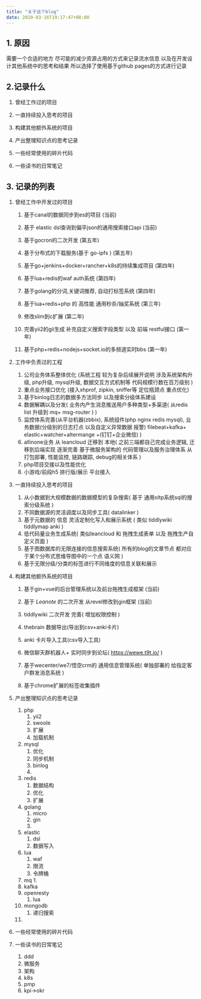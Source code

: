 ```yaml
---
title: "关于这个blog"
date: 2020-03-16T19:17:47+08:00
---
```


## 1. 原因

需要一个合适的地方 尽可能的减少资源占用的方式来记录流水信息 以及在开发设计其他系统中的思考和结果 所以选择了使用基于github pages的方式进行记录



## 2.记录什么

1.  曾经工作过的项目

2.  一直持续投入思考的项目

3.  构建其他额外系统的项目

4.  产出整理知识点的思考记录

5. 一些经常使用的碎片代码

6.  一些读书的日常笔记

   

## 3. 记录的列表

1. 曾经工作中开发过的项目	
   	1. 基于canal的数据同步到es的项目						         		         (当前)
      
   2. 基于 elastic dsl查询到偏平json的通用搜索接口api			         (当前) 

   3. 基于gocron的二次开发							                                        (第五年)

   4. 基于分布式的下载服务(基于 go-ipfs )						                       (第五年)

   5. 基于go+jenkins+docker+rancher+k8s的持续集成项目		           (第四年)

   6. 基于lua+redis的waf  auth系统							                                 (第四年)

   7. 基于golang的分词,关键词推荐, 自动打标签系统				                  (第四年)

   8. 基于lua+redis+php 的 高性能 通用秒杀/抽奖系统 			                 (第三年)

   9. 修改slim到c扩展 										                                               (第二年)

   10. 完善yii2的gii生成 补充自定义搜索字段类型 以及 前端 restful接口        (第一年)

   11. 基于php+redis+nodejs+socket.io的多频道实时bbs			                   (第一年)

       

2. 工作中负责过的工程

   

   1.  公司业务体系整体优化	(系统工程 较为复杂后续展开说明  涉及系统架构升级, php升级, mysql升级, 数据交互方式机制等  代码规模行数在百万级别  )
   2.  重点业务接口优化 (接入xhprof, zipkin, sniffer等 定位瓶颈点  重点优化)
   3. 基于binlog日志的数据多方法同步 以及搜索分级体系建设
   4. 数据解耦以及分发( 业务内产生消息推送用户多种类型+多渠道( 从redis list 升级到 mq+  msg-router  ) )
   5. 监控体系完善(从平台机器(zbbix),  系统组件(php nginx redis mysql),  业务数据(分级别的日志打点 以及自定义异常数据 报警)  filebeat+kafka+ elastic+watcher+altermange +(钉钉+企业微信) )
   6. allinone业务 从 leancloud 迁移到 本地(  之前三端都自己完成业务逻辑, 迁移到后端实现  逐渐完善 基于微服务架构的  代码管理以及服务治理体系  从打包部署,  性能监控, 链路跟踪, debug的相关体系 )
   7. php项目交接以及性能优化
   8.  小游戏/前段h5 排行版/展示 平台接入



3. 一直持续投入思考的项目

   
   1.  从小数据到大规模数据的数据模型的复杂搜索(  基于 通用oltp系统sql的搜索分级系统   )
   2.  不同数据源的灵活调度以及同步工具( datalinker )
   3.  基于元数据的 信息 灵活定制化写入和展示系统 ( 类似 tiddlywiki tiddlymap  anki )
   4.  低代码量业务生成系统( 类似leancloud 和  拖拽生成表单 以及   拖拽生产自定义页面   )
   5.  基于图数据库的无限连接的信息搜索系统( 所有的blog的文章节点 都对应于某个分布式思维导图中的一个点 语义网 )
   6.  基于无限分级/分类的标签进行不同维度的信息关联和展示

4. 构建其他额外系统的项目
     1. 基于gin+vue的后台管理系统以及前台拖拽生成框架			     (当前)

   2. 基于 *Leanote* 的二次开发 从revel修改到gin框架			      (当前) 

   3. tiddlywiki 二次开发 完善( 增加权限控制 )

   4. thebrain 数据导出(导出到csv+anki卡片)

   5. anki 卡片导入工具(csv导入工具)

   6. 微信聊天群机器人+ 实时同步到论坛( https://wewe.t9t.io/ )

   7.  基于wecenter/we7/悟空crm的 通用信息管理系统( 单独部署的 给指定客户群发消息系统 )

   8. 基于chrome扩展的标签收集插件

      

5. 产出整理知识点的思考记录
   1. php
      1. yii2
      2. swoole
      3. 扩展
      4. 加载机制
   2. mysql
      1. 优化 
      2. 同步机制
      3. binlog
      4. 
   3. redis
      1. 数据结构
      2. 优化
      3. 扩展
   4. golang
      1. micro
      2. gin
      3. 
   5. elastic
      1. dsl
      2. 数据写入
   6. lua
      1. waf
      2. 限流
      3. 令牌桶
   7. mq
      1. 
   8. kafka
   9. openresty
      1. lua
   10. mongodb
       1. 递归搜索
   11. 

6. 一些经常使用的碎片代码

   

7. 一些读书的日常笔记

   1. ddd
   2. 微服务
   3. 架构
   4. k8s
   5. pmp
   6. kpi->okr

